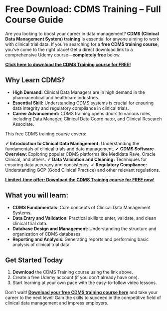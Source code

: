 # Free Download: CDMS Training – Full Course Guide

Are you looking to boost your career in data management? **CDMS (Clinical Data Management System) training** is essential for anyone aiming to work with clinical trial data. If you're searching for a **free CDMS training course**, you've come to the right place! Get a direct download link to a comprehensive Udemy course—**completely free** below.

[**Click here to download the CDMS Training course for FREE!**](https://udemywork.com/cdms-training)

## Why Learn CDMS?

*   **High Demand:** Clinical Data Managers are in high demand in the pharmaceutical and healthcare industries.
*   **Essential Skill:** Understanding CDMS systems is crucial for ensuring data integrity and regulatory compliance in clinical trials.
*   **Career Advancement:** CDMS training opens doors to various roles, including Data Manager, Clinical Data Coordinator, and Clinical Research Associate.

This free CDMS training course covers:

✔ **Introduction to Clinical Data Management:** Understanding the fundamentals of clinical trials and data management.
✔ **CDMS Software Overview:** Exploring popular CDMS platforms like Medidata Rave, Oracle Clinical, and others.
✔ **Data Validation and Cleaning:** Techniques for ensuring data accuracy and consistency.
✔ **Regulatory Compliance:** Understanding GCP (Good Clinical Practice) and other relevant regulations.

[**Limited-time offer: Download the CDMS Training course for FREE now!**](https://udemywork.com/cdms-training)

## What you will learn:

*   **CDMS Fundamentals**: Core concepts of Clinical Data Management Systems.
*   **Data Entry and Validation**: Practical skills to enter, validate, and clean clinical trial data.
*   **Database Design and Management**: Understanding the structure and organization of CDMS databases.
*   **Reporting and Analysis**: Generating reports and performing basic analysis of clinical trial data.

## Get Started Today

1.  **Download** the CDMS Training course using the link above.
2.  Create a free Udemy account (if you don't already have one).
3.  Start learning at your own pace with the easy-to-follow video lessons.

Don’t wait! **[Download your free CDMS training course here](https://udemywork.com/cdms-training)** and take your career to the next level! Gain the skills to succeed in the competitive field of clinical data management and impress employers.
